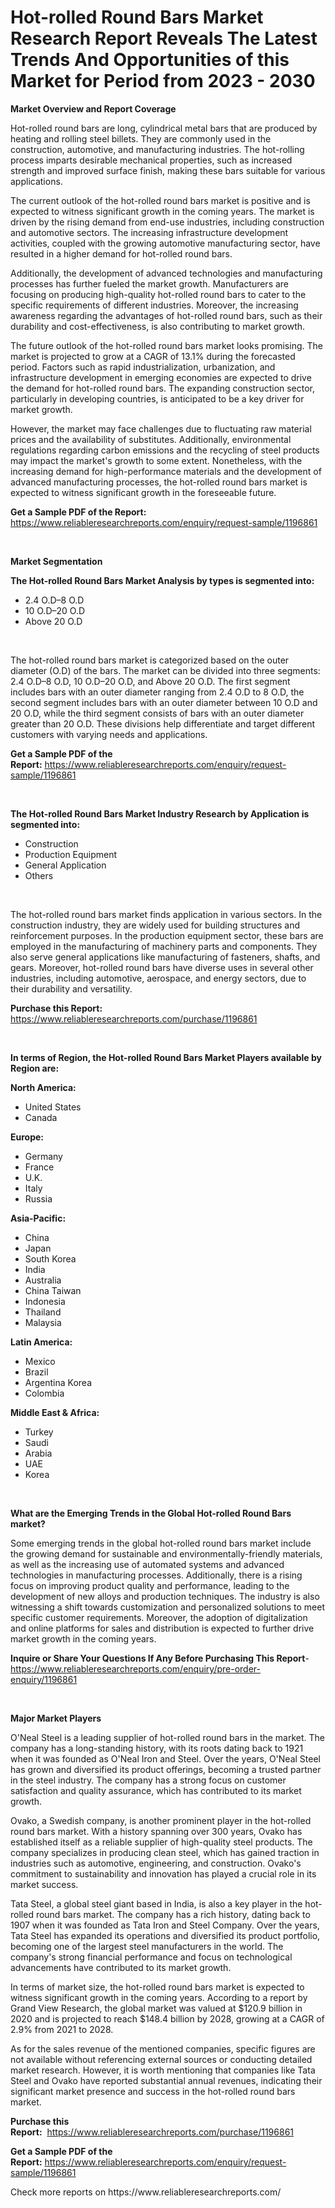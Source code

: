 <p><h1>Hot-rolled Round Bars Market Research Report Reveals The Latest Trends And Opportunities of this Market for Period from 2023 - 2030</h1></p><p><strong>Market Overview and Report Coverage</strong></p>
<p><p>Hot-rolled round bars are long, cylindrical metal bars that are produced by heating and rolling steel billets. They are commonly used in the construction, automotive, and manufacturing industries. The hot-rolling process imparts desirable mechanical properties, such as increased strength and improved surface finish, making these bars suitable for various applications.</p><p>The current outlook of the hot-rolled round bars market is positive and is expected to witness significant growth in the coming years. The market is driven by the rising demand from end-use industries, including construction and automotive sectors. The increasing infrastructure development activities, coupled with the growing automotive manufacturing sector, have resulted in a higher demand for hot-rolled round bars.</p><p>Additionally, the development of advanced technologies and manufacturing processes has further fueled the market growth. Manufacturers are focusing on producing high-quality hot-rolled round bars to cater to the specific requirements of different industries. Moreover, the increasing awareness regarding the advantages of hot-rolled round bars, such as their durability and cost-effectiveness, is also contributing to market growth.</p><p>The future outlook of the hot-rolled round bars market looks promising. The market is projected to grow at a CAGR of 13.1% during the forecasted period. Factors such as rapid industrialization, urbanization, and infrastructure development in emerging economies are expected to drive the demand for hot-rolled round bars. The expanding construction sector, particularly in developing countries, is anticipated to be a key driver for market growth.</p><p>However, the market may face challenges due to fluctuating raw material prices and the availability of substitutes. Additionally, environmental regulations regarding carbon emissions and the recycling of steel products may impact the market's growth to some extent. Nonetheless, with the increasing demand for high-performance materials and the development of advanced manufacturing processes, the hot-rolled round bars market is expected to witness significant growth in the foreseeable future.</p></p>
<p><strong>Get a Sample PDF of the Report:</strong> <a href="https://www.reliableresearchreports.com/enquiry/request-sample/1196861">https://www.reliableresearchreports.com/enquiry/request-sample/1196861</a></p>
<p>&nbsp;</p>
<p><strong>Market Segmentation</strong></p>
<p><strong>The Hot-rolled Round Bars Market Analysis by types is segmented into:</strong></p>
<p><ul><li>2.4 O.D–8 O.D</li><li>10 O.D–20 O.D</li><li>Above 20 O.D</li></ul></p>
<p>&nbsp;</p>
<p><p>The hot-rolled round bars market is categorized based on the outer diameter (O.D) of the bars. The market can be divided into three segments: 2.4 O.D–8 O.D, 10 O.D–20 O.D, and Above 20 O.D. The first segment includes bars with an outer diameter ranging from 2.4 O.D to 8 O.D, the second segment includes bars with an outer diameter between 10 O.D and 20 O.D, while the third segment consists of bars with an outer diameter greater than 20 O.D. These divisions help differentiate and target different customers with varying needs and applications.</p></p>
<p><strong>Get a Sample PDF of the Report:</strong>&nbsp;<a href="https://www.reliableresearchreports.com/enquiry/request-sample/1196861">https://www.reliableresearchreports.com/enquiry/request-sample/1196861</a></p>
<p>&nbsp;</p>
<p><strong>The Hot-rolled Round Bars Market Industry Research by Application is segmented into:</strong></p>
<p><ul><li>Construction</li><li>Production Equipment</li><li>General Application</li><li>Others</li></ul></p>
<p>&nbsp;</p>
<p><p>The hot-rolled round bars market finds application in various sectors. In the construction industry, they are widely used for building structures and reinforcement purposes. In the production equipment sector, these bars are employed in the manufacturing of machinery parts and components. They also serve general applications like manufacturing of fasteners, shafts, and gears. Moreover, hot-rolled round bars have diverse uses in several other industries, including automotive, aerospace, and energy sectors, due to their durability and versatility.</p></p>
<p><strong>Purchase this Report:</strong>&nbsp; <a href="https://www.reliableresearchreports.com/purchase/1196861">https://www.reliableresearchreports.com/purchase/1196861</a></p>
<p>&nbsp;</p>
<p><strong>In terms of Region, the Hot-rolled Round Bars Market Players available by Region are:</strong></p>
<p>
    <p> <strong> North America: </strong>
        <ul>
            <li>United States</li>
            <li>Canada</li>
        </ul>
        </p> 
    <p> <strong> Europe: </strong>
        <ul>
            <li>Germany</li>
            <li>France</li>
            <li>U.K.</li>
            <li>Italy</li>
            <li>Russia</li>
        </ul>
        </p> 
    <p> <strong> Asia-Pacific: </strong>
        <ul>
            <li>China</li>
            <li>Japan</li>
            <li>South Korea</li>
            <li>India</li>
            <li>Australia</li>
            <li>China Taiwan</li>
            <li>Indonesia</li>
            <li>Thailand</li>
            <li>Malaysia</li>
        </ul>
        </p> 
    <p> <strong> Latin America: </strong>
        <ul>
            <li>Mexico</li>
            <li>Brazil</li>
            <li>Argentina Korea</li>
            <li>Colombia</li>
        </ul>
        </p> 
    <p> <strong> Middle East & Africa: </strong>
        <ul>
            <li>Turkey</li>
            <li>Saudi</li>
            <li>Arabia</li>
            <li>UAE</li>
            <li>Korea</li>
        </ul>
    </p>
    </p>
<p>&nbsp;</p>
<p><strong>What are the Emerging Trends in the Global Hot-rolled Round Bars market?</strong></p>
<p><p>Some emerging trends in the global hot-rolled round bars market include the growing demand for sustainable and environmentally-friendly materials, as well as the increasing use of automated systems and advanced technologies in manufacturing processes. Additionally, there is a rising focus on improving product quality and performance, leading to the development of new alloys and production techniques. The industry is also witnessing a shift towards customization and personalized solutions to meet specific customer requirements. Moreover, the adoption of digitalization and online platforms for sales and distribution is expected to further drive market growth in the coming years.</p></p>
<p><strong>Inquire or Share Your Questions If Any Before Purchasing This Report</strong>- <a href="https://www.reliableresearchreports.com/enquiry/pre-order-enquiry/1196861">https://www.reliableresearchreports.com/enquiry/pre-order-enquiry/1196861</a></p>
<p>&nbsp;</p>
<p><strong>Major Market Players</strong></p>
<p><p>O'Neal Steel is a leading supplier of hot-rolled round bars in the market. The company has a long-standing history, with its roots dating back to 1921 when it was founded as O'Neal Iron and Steel. Over the years, O'Neal Steel has grown and diversified its product offerings, becoming a trusted partner in the steel industry. The company has a strong focus on customer satisfaction and quality assurance, which has contributed to its market growth.</p><p>Ovako, a Swedish company, is another prominent player in the hot-rolled round bars market. With a history spanning over 300 years, Ovako has established itself as a reliable supplier of high-quality steel products. The company specializes in producing clean steel, which has gained traction in industries such as automotive, engineering, and construction. Ovako's commitment to sustainability and innovation has played a crucial role in its market success.</p><p>Tata Steel, a global steel giant based in India, is also a key player in the hot-rolled round bars market. The company has a rich history, dating back to 1907 when it was founded as Tata Iron and Steel Company. Over the years, Tata Steel has expanded its operations and diversified its product portfolio, becoming one of the largest steel manufacturers in the world. The company's strong financial performance and focus on technological advancements have contributed to its market growth.</p><p>In terms of market size, the hot-rolled round bars market is expected to witness significant growth in the coming years. According to a report by Grand View Research, the global market was valued at $120.9 billion in 2020 and is projected to reach $148.4 billion by 2028, growing at a CAGR of 2.9% from 2021 to 2028.</p><p>As for the sales revenue of the mentioned companies, specific figures are not available without referencing external sources or conducting detailed market research. However, it is worth mentioning that companies like Tata Steel and Ovako have reported substantial annual revenues, indicating their significant market presence and success in the hot-rolled round bars market.</p></p>
<p><strong>Purchase this Report:</strong>&nbsp;&nbsp;<a href="https://www.reliableresearchreports.com/purchase/1196861">https://www.reliableresearchreports.com/purchase/1196861</a></p>
<p></p>
<p><strong>Get a Sample PDF of the Report:</strong>&nbsp;<a href="https://www.reliableresearchreports.com/enquiry/request-sample/1196861">https://www.reliableresearchreports.com/enquiry/request-sample/1196861</a></p>
<p>Check more reports on https://www.reliableresearchreports.com/</p>